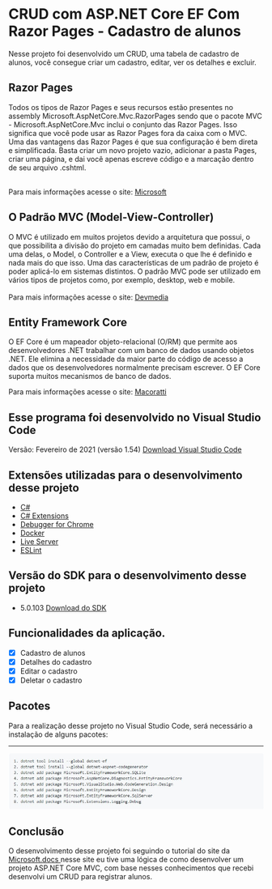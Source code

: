 <h1>CRUD com ASP.NET Core EF Com Razor Pages - Cadastro de alunos</h1>
Nesse projeto foi desenvolvido um CRUD, uma tabela de cadastro de alunos, você consegue criar um cadastro, editar, ver os detalhes e excluir.

<h2>Razor Pages</h2>
Todos os tipos de Razor Pages e seus recursos estão presentes no assembly Microsoft.AspNetCore.Mvc.RazorPages sendo que o pacote MVC - Microsoft.AspNetCore.Mvc inclui o conjunto das Razor Pages. Isso significa que você pode usar as Razor Pages fora da caixa com o MVC.
Uma das vantagens das Razor Pages é que sua configuração é bem direta e simplificada. Basta criar um novo projeto vazio, adicionar a pasta Pages, criar uma página, e dai você apenas escreve código e a marcação dentro de seu arquivo .cshtml.<br><br>

Para mais informações acesse o site: <a href="https://docs.microsoft.com/pt-br/aspnet/core/tutorials/razor-pages/razor-pages-start?view=aspnetcore-5.0&tabs=visual-studio"> Microsoft</a>

<h2>O Padrão MVC (Model-View-Controller)</h2>
O MVC é utilizado em muitos projetos devido a arquitetura que possui, o que possibilita a divisão do projeto em camadas muito bem definidas. Cada uma delas, o Model, o Controller e a View, executa o que lhe é definido e nada mais do que isso.
Uma das características de um padrão de projeto é poder aplicá-lo em sistemas distintos. O padrão MVC pode ser utilizado em vários tipos de projetos como, por exemplo, desktop, web e mobile.<br><br>
Para mais informações acesse o site: <a href="https://www.devmedia.com.br/introducao-ao-padrao-mvc/29308">Devmedia</a>

<h2>Entity Framework Core</h2>

O EF Core é um mapeador objeto-relacional (O/RM) que permite aos desenvolvedores .NET trabalhar com um banco de dados usando objetos .NET. Ele elimina a necessidade da maior parte do código de acesso a dados que os desenvolvedores normalmente precisam escrever. O EF Core suporta muitos mecanismos de banco de dados.

Para mais informações acesse o site: <a href="http://www.macoratti.net/17/05/efcore_ini1.htm">Macoratti</a>

<h2>Esse programa foi desenvolvido no Visual Studio Code</h2>
Versão: Fevereiro de 2021 (versão 1.54) <a href="https://code.visualstudio.com/download">Download Visual Studio Code</a>

<h2>Extensões utilizadas para o desenvolvimento desse projeto</h2>

- <a href="https://marketplace.visualstudio.com/items?itemName=ms-dotnettools.csharp">C#</a>
- <a href="https://marketplace.visualstudio.com/items?itemName=kreativ-software.csharpextensions">C# Extensions</a>
- <a href="https://marketplace.visualstudio.com/items?itemName=msjsdiag.debugger-for-chrome">Debugger for Chrome</a>
- <a href="https://www.docker.com/">Docker</a>
- <a href="https://marketplace.visualstudio.com/items?itemName=ritwickdey.LiveServer">Live Server</a>
- <a href="https://marketplace.visualstudio.com/items?itemName=dbaeumer.vscode-eslint">ESLint</a>

<h2>Versão do SDK para o desenvolvimento desse projeto</h2>

- 5.0.103 <a href="https://dotnet.microsoft.com/download">Download do SDK</a>

<h2>Funcionalidades da aplicação.</h2>

- [x] Cadastro de alunos
- [x] Detalhes do cadastro
- [x] Editar o cadastro
- [x] Deletar o cadastro

<h2>Pacotes</h2>
Para a realização desse projeto no Visual Studio Code, será necessário a instalação de alguns pacotes:
<hr>

![Pacotes!](https://raw.githubusercontent.com/LucasGaldinno/ASP.NET-Core-MVC/main/Screenshots/Pacotes.jpg)

<h2>Conclusão</h2>
O desenvolvimento desse projeto foi seguindo o tutorial do site da <a href="https://docs.microsoft.com/pt-br/aspnet/core/tutorials/first-mvc-app/start-mvc?view=aspnetcore-5.0&tabs=visual-studio">Microsoft.docs </a> nesse site eu tive uma lógica de como desenvolver um projeto ASP.NET Core MVC, com base nesses conhecimentos que recebi desenvolvi um CRUD para registrar alunos.
